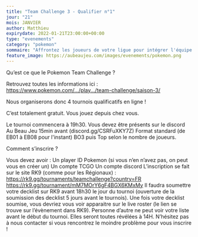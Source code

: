 ```yaml
---
title: "Team Challenge 3 - Qualifier n°1"
jour: "21"
mois: JANVIER
author: Matthieu
expirydate: 2022-01-21T23:00:00+00:00
type: "evenements"
category: "pokemon"
sommaire: "Affrontez les joueurs de votre ligue pour intégrer l'équipe qui défendra celle-ci lors du Team Challenge !"
feature_image: https://aubeaujeu.com/images/evenements/pokemon.png
---
```


Qu’est ce que le Pokemon Team Challenge ?

Retrouvez toutes les informations ici : https://www.pokemon.com/.../play.../team-challenge/saison-3/

Nous organiserons donc 4 tournois qualificatifs en ligne !

C’est totalement gratuit. Vous jouez depuis chez vous.

Le tournoi commencera à 19h30. Vous devez être présents sur le discord Au Beau Jeu 15min avant (discord.gg/CSRFuXKY7Z)
Format standard (de EB01 à EB08 pour l'instant) BO3 puis Top selon le nombre de joueurs.

Comment s’inscrire ?

Vous devez avoir :
Un player ID Pokemon (si vous n’en n’avez pas, on peut vous en créer un)
Un compte TCGO
Un compte discord
L’inscription se fait sur le site RK9 (comme pour les Régionaux) : https://rk9.gg/tournaments/teamchallenge?country=FR
https://rk9.gg/tournament/mM7MOrY6gF4BGX6KMxMy
Il faudra soumettre votre decklist sur RK9 avant 18h30 le jour du tournoi (ouverture de la soumission des decklist 5 jours avant le tournois).
Une fois votre decklist soumise, vous devriez vous voir apparaitre sur le live roster (le lien se trouve sur l’évènement dans RK9). Personne d’autre ne peut voir votre liste avant le début du tournoi. Elles seront toutes révélées à 14H.
N’hésitez pas à nous contacter si vous rencontrez le moindre problème pour vous inscrire !
